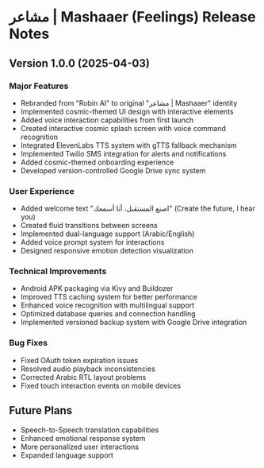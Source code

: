 # مشاعر | Mashaaer (Feelings) Release Notes

## Version 1.0.0 (2025-04-03)

### Major Features
- Rebranded from "Robin AI" to original "مشاعر | Mashaaer" identity
- Implemented cosmic-themed UI design with interactive elements
- Added voice interaction capabilities from first launch
- Created interactive cosmic splash screen with voice command recognition
- Integrated ElevenLabs TTS system with gTTS fallback mechanism
- Implemented Twilio SMS integration for alerts and notifications
- Added cosmic-themed onboarding experience
- Developed version-controlled Google Drive sync system

### User Experience
- Added welcome text "اصنع المستقبل، أنا أسمعك" (Create the future, I hear you)
- Created fluid transitions between screens
- Implemented dual-language support (Arabic/English)
- Added voice prompt system for interactions
- Designed responsive emotion detection visualization

### Technical Improvements
- Android APK packaging via Kivy and Buildozer
- Improved TTS caching system for better performance
- Enhanced voice recognition with multilingual support
- Optimized database queries and connection handling
- Implemented versioned backup system with Google Drive integration

### Bug Fixes
- Fixed OAuth token expiration issues
- Resolved audio playback inconsistencies
- Corrected Arabic RTL layout problems
- Fixed touch interaction events on mobile devices

## Future Plans
- Speech-to-Speech translation capabilities
- Enhanced emotional response system
- More personalized user interactions
- Expanded language support